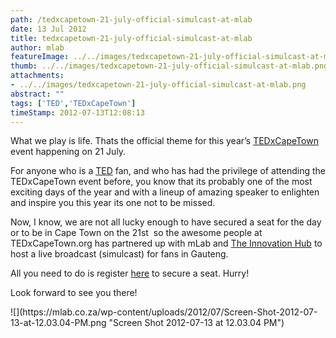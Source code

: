```yaml
---
path: /tedxcapetown-21-july-official-simulcast-at-mlab
date: 13 Jul 2012
title: tedxcapetown-21-july-official-simulcast-at-mlab
author: mlab
featureImage: ../../images/tedxcapetown-21-july-official-simulcast-at-mlab.png
thumb: ../../images/tedxcapetown-21-july-official-simulcast-at-mlab.png
attachments: 
- ../../images/tedxcapetown-21-july-official-simulcast-at-mlab.png
abstract: ""
tags: ['TED','TEDxCapeTown']
timeStamp: 2012-07-13T12:08:13
---
```


What we play is life. Thats the official theme for this year’s [TEDxCapeTown](http:&#x2F;&#x2F;www.tedxcapetown.org) event happening on 21 July.

For anyone who is a [TED](http:&#x2F;&#x2F;www.ted.com) fan, and who has had the privilege of attending the TEDxCapeTown event before, you know that its probably one of the most exciting days of the year and with a lineup of amazing speaker to enlighten and inspire you this year its one not to be missed.

Now, I know, we are not all lucky enough to have secured a seat for the day or to be in Cape Town on the 21st  so the awesome people at TEDxCapeTown.org has partnered up with mLab and [The Innovation Hub](http:&#x2F;&#x2F;www.theinnovationhub.com) to host a live broadcast (simulcast) for fans in Gauteng.

All you need to do is register [here](http:&#x2F;&#x2F;tedxcapetown.org&#x2F;simulcast) to secure a seat. Hurry!

Look forward to see you there!

![](https:&#x2F;&#x2F;mlab.co.za&#x2F;wp-content&#x2F;uploads&#x2F;2012&#x2F;07&#x2F;Screen-Shot-2012-07-13-at-12.03.04-PM.png &quot;Screen Shot 2012-07-13 at 12.03.04 PM&quot;)


